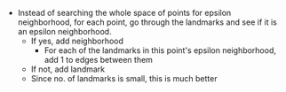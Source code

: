 - Instead of searching the whole space of points for epsilon neighborhood, for each point, go through the landmarks and see if it is an epsilon neighborhood.
  - If yes, add neighborhood
    - For each of the landmarks in this point's epsilon neighborhood, add 1 to edges between them
  - If not, add landmark
  - Since no. of landmarks is small, this is much better
 